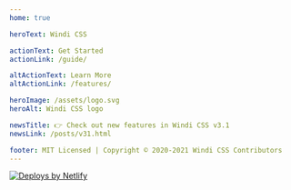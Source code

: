 ```yaml
---
home: true

heroText: Windi CSS

actionText: Get Started
actionLink: /guide/

altActionText: Learn More
altActionLink: /features/

heroImage: /assets/logo.svg
heroAlt: Windi CSS logo

newsTitle: 👉 Check out new features in Windi CSS v3.1
newsLink: /posts/v31.html

footer: MIT Licensed | Copyright © 2020-2021 Windi CSS Contributors
---
```


<Sponsors />

<InlinePlayground 
  :input="`bg-gradient-to-r from-green-400 to-blue-500 px-4 py-2
    text-white text-center italic rounded cursor-default
    transition-all duration-400
    hover:rounded-2xl
    dark:\(from-teal-400 to-yellow-500)`"
  :showCSS="true"
  :showMode="true"
  :showTabs="true"
  :showConfig="false"
  :enableConfig="true"
  :config="{
  shortcuts: {
    btn: 'py-2 px-4 font-semibold rounded-lg shadow-md',
    'btn-green': 'text-white bg-green-500 hover:bg-green-700',
  },
  theme: {
    extend: {
      colors: {
        primary: '#0ea5e9'
      }
    }
  }
}"
/>

<p class="flex justify-center opacity-75 mt-12">
  <a href="https://www.netlify.com" rel="noreferrer" target="_blank">
    <img src="/assets/netlify.svg" alt="Deploys by Netlify">
  </a>
</p>

